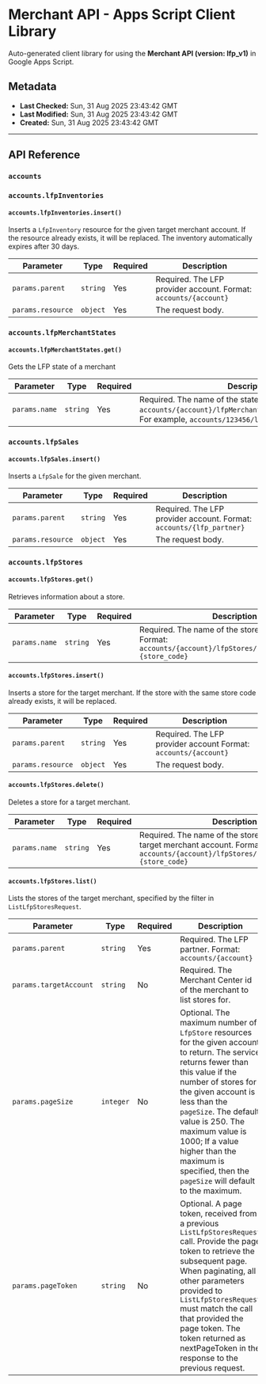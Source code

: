 # Merchant API - Apps Script Client Library

Auto-generated client library for using the **Merchant API (version: lfp_v1)** in Google Apps Script.

## Metadata

- **Last Checked:** Sun, 31 Aug 2025 23:43:42 GMT
- **Last Modified:** Sun, 31 Aug 2025 23:43:42 GMT
- **Created:** Sun, 31 Aug 2025 23:43:42 GMT



---

## API Reference

### `accounts`

### `accounts.lfpInventories`

#### `accounts.lfpInventories.insert()`

Inserts a `LfpInventory` resource for the given target merchant account. If the resource already exists, it will be replaced. The inventory automatically expires after 30 days.

| Parameter | Type | Required | Description |
|---|---|---|---|
| `params.parent` | `string` | Yes | Required. The LFP provider account. Format: `accounts/{account}` |
| `params.resource` | `object` | Yes | The request body. |

### `accounts.lfpMerchantStates`

#### `accounts.lfpMerchantStates.get()`

Gets the LFP state of a merchant

| Parameter | Type | Required | Description |
|---|---|---|---|
| `params.name` | `string` | Yes | Required. The name of the state to retrieve. Format: `accounts/{account}/lfpMerchantStates/{target_merchant}`. For example, `accounts/123456/lfpMerchantStates/567890`. |

### `accounts.lfpSales`

#### `accounts.lfpSales.insert()`

Inserts a `LfpSale` for the given merchant.

| Parameter | Type | Required | Description |
|---|---|---|---|
| `params.parent` | `string` | Yes | Required. The LFP provider account. Format: `accounts/{lfp_partner}` |
| `params.resource` | `object` | Yes | The request body. |

### `accounts.lfpStores`

#### `accounts.lfpStores.get()`

Retrieves information about a store.

| Parameter | Type | Required | Description |
|---|---|---|---|
| `params.name` | `string` | Yes | Required. The name of the store to retrieve. Format: `accounts/{account}/lfpStores/{target_merchant}~{store_code}` |

#### `accounts.lfpStores.insert()`

Inserts a store for the target merchant. If the store with the same store code already exists, it will be replaced.

| Parameter | Type | Required | Description |
|---|---|---|---|
| `params.parent` | `string` | Yes | Required. The LFP provider account Format: `accounts/{account}` |
| `params.resource` | `object` | Yes | The request body. |

#### `accounts.lfpStores.delete()`

Deletes a store for a target merchant.

| Parameter | Type | Required | Description |
|---|---|---|---|
| `params.name` | `string` | Yes | Required. The name of the store to delete for the target merchant account. Format: `accounts/{account}/lfpStores/{target_merchant}~{store_code}` |

#### `accounts.lfpStores.list()`

Lists the stores of the target merchant, specified by the filter in `ListLfpStoresRequest`.

| Parameter | Type | Required | Description |
|---|---|---|---|
| `params.parent` | `string` | Yes | Required. The LFP partner. Format: `accounts/{account}` |
| `params.targetAccount` | `string` | No | Required. The Merchant Center id of the merchant to list stores for. |
| `params.pageSize` | `integer` | No | Optional. The maximum number of `LfpStore` resources for the given account to return. The service returns fewer than this value if the number of stores for the given account is less than the `pageSize`. The default value is 250. The maximum value is 1000; If a value higher than the maximum is specified, then the `pageSize` will default to the maximum. |
| `params.pageToken` | `string` | No | Optional. A page token, received from a previous `ListLfpStoresRequest` call. Provide the page token to retrieve the subsequent page. When paginating, all other parameters provided to `ListLfpStoresRequest` must match the call that provided the page token. The token returned as nextPageToken in the response to the previous request. |